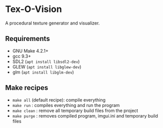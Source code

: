 # Tex-O-Vision

A procedural texture generator and visualizer.

## Requirements

- GNU Make 4.2.1+
- gcc 9.3+
- SDL2 (```apt install libsdl2-dev```)
- GLEW (```apt install libglew-dev```)
- glm (```apt install libglm-dev```)

## Make recipes

- ```make all``` (default recipe): compile everything
- ```make run``` : compiles everything and run the program
- ```make clean``` : remove all temporary build files from the project
- ```make purge``` : removes compiled program, imgui.ini and temporary build files
